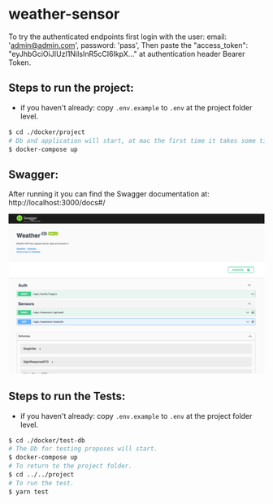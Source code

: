 # weather-sensor

To try the authenticated endpoints first login with the user:
email: 'admin@admin.com',
password: 'pass',
Then paste the "access_token": "eyJhbGciOiJIUzI1NiIsInR5cCI6IkpX..." at authentication header Bearer Token.

## Steps to run the project:

- if you haven't already: copy `.env.example` to `.env` at the project folder level.

```bash
$ cd ./docker/project
# Db and application will start, at mac the first time it takes some time due to the copy of the volumes.
$ docker-compose up
```

## Swagger:

After running it you can find the Swagger documentation at: http://localhost:3000/docs#/

![Alt text](image.png)

## Steps to run the Tests:

- if you haven't already: copy `.env.example` to `.env` at the project folder level.

```bash
$ cd ./docker/test-db
# The Db for testing proposes will start.
$ docker-compose up
# To return to the project folder.
$ cd ../../project
# To run the test.
$ yarn test
```

